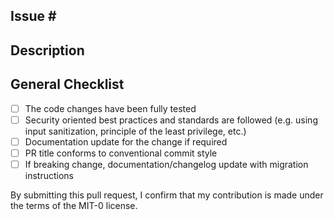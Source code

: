 ## Issue \#
<!-- If applicable, please link to issue(s) this change addresses -->

## Description
<!-- Why is this change required? What problem does it solve? -->

## General Checklist
<!-- Check or cross out if not relevant -->

- [ ] The code changes have been fully tested
- [ ] Security oriented best practices and standards are followed (e.g. using input sanitization, principle of the least privilege, etc.)
- [ ] Documentation update for the change if required
- [ ] PR title conforms to conventional commit style
- [ ] If breaking change, documentation/changelog update with migration instructions

By submitting this pull request, I confirm that my contribution is made under the terms of the MIT-0 license.
